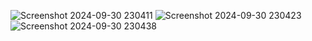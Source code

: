 ![Screenshot 2024-09-30 230411](https://github.com/user-attachments/assets/16054c5e-bd15-4f4b-bd24-87d6ba6ebce6)
![Screenshot 2024-09-30 230423](https://github.com/user-attachments/assets/b1b9bcb2-0490-4cc3-907b-75993269de56)
![Screenshot 2024-09-30 230438](https://github.com/user-attachments/assets/5e4287c7-ac5b-42c8-ae2b-d1097462b4b7)
